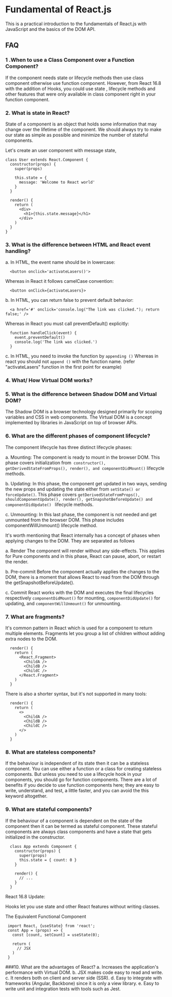 # Fundamental of React.js
This is a practical introduction to the fundamentals of React.js with JavaScript and the basics of the DOM API.

## FAQ
### 1 .When to use a Class Component over a Function Component?
If the component needs state or lifecycle methods then use class component otherwise use function component. However, from React 16.8 with the addition of Hooks, you could use state , lifecycle methods and other features that were only available in class component right in your function component.

### 2. What is state in React?
State of a component is an object that holds some information that may change over the lifetime of the component. We should always try to make our state as simple as possible and minimize the number of stateful components.

Let's create an user component with message state,
```
class User extends React.Component {
  constructor(props) {
    super(props)

    this.state = {
      message: 'Welcome to React world'
    }
  }

  render() {
    return (
      <div>
        <h1>{this.state.message}</h1>
      </div>
    )
  }
}
```  
### 3. What is the difference between HTML and React event handling?

  a. In HTML, the event name should be in lowercase:
```
  <button onclick='activateLasers()'>
```  
  Whereas in React it follows camelCase convention:
```
  <button onClick={activateLasers}>
```  
  b. In HTML, you can return false to prevent default behavior:
```
  <a href='#' onclick='console.log("The link was clicked."); return false;' />
``` 
  Whereas in React you must call preventDefault() explicitly:
```
  function handleClick(event) {
    event.preventDefault()
    console.log('The link was clicked.')
  }
```  
  c. In HTML, you need to invoke the function by ``` appending () ``` Whereas in react you should not ```append ()``` with the function name. (refer "activateLasers" function in the first point for example)

### 4. What/ How Virtual DOM works?

### 5. What is the difference between Shadow DOM and Virtual DOM?
The Shadow DOM is a browser technology designed primarily for scoping variables and CSS in web components. The Virtual DOM is a concept implemented by libraries in JavaScript on top of browser APIs.

### 6. What are the different phases of component lifecycle?
The component lifecycle has three distinct lifecycle phases:

  a. Mounting: The component is ready to mount in the browser DOM. This phase covers initialization from``` constructor(), getDerivedStateFromProps(), render(), and componentDidMount()``` lifecycle methods.

  b. Updating: In this phase, the component get updated in two ways, sending the new props and updating the state either from ```setState() or forceUpdate()```. This phase covers ```getDerivedStateFromProps(), shouldComponentUpdate(), render(), getSnapshotBeforeUpdate() and componentDidUpdate() ``` lifecycle methods.

  c. Unmounting: In this last phase, the component is not needed and get unmounted from the browser DOM. This phase includes componentWillUnmount() lifecycle method.

It's worth mentioning that React internally has a concept of phases when applying changes to the DOM. They are separated as follows

  a. Render The component will render without any side-effects. This applies for Pure components and in this phase, React can pause, abort, or restart the render.

  b. Pre-commit Before the component actually applies the changes to the DOM, there is a moment that allows React to read from the DOM through the getSnapshotBeforeUpdate().

  c. Commit React works with the DOM and executes the final lifecycles respectively ```componentDidMount()``` for mounting, ```componentDidUpdate()``` for updating, and ```componentWillUnmount()``` for unmounting.

### 7. What are fragments?
It's common pattern in React which is used for a component to return multiple elements. Fragments let you group a list of children without adding extra nodes to the DOM.
```
  render() {
    return (
      <React.Fragment>
        <ChildA />
        <ChildB />
        <ChildC />
      </React.Fragment>
    )
  }
```  
There is also a shorter syntax, but it's not supported in many tools:
```
  render() {
    return (
      <>
        <ChildA />
        <ChildB />
        <ChildC />
      </>
    )
  }
 ``` 
### 8. What are stateless components?
If the behaviour is independent of its state then it can be a stateless component. You can use either a function or a class for creating stateless components. But unless you need to use a lifecycle hook in your components, you should go for function components. There are a lot of benefits if you decide to use function components here; they are easy to write, understand, and test, a little faster, and you can avoid the this keyword altogether.

### 9. What are stateful components?
If the behaviour of a component is dependent on the state of the component then it can be termed as stateful component. These stateful components are always class components and have a state that gets initialized in the constructor.
```
  class App extends Component {
    constructor(props) {
      super(props)
      this.state = { count: 0 }
    }

    render() {
      // ...
    }
  }
  ```
React 16.8 Update:

Hooks let you use state and other React features without writing classes.

The Equivalent Functional Component
```
 import React, {useState} from 'react';
 const App = (props) => {
   const [count, setCount] = useState(0);

   return (
     // JSX
   )
 }
 ```
 ###10. What are the advantages of React?
  a. Increases the application's performance with Virtual DOM.
  b. JSX makes code easy to read and write.
  c. It renders both on client and server side (SSR).
  d. Easy to integrate with frameworks (Angular, Backbone) since it is only a view library.
  e. Easy to write unit and integration tests with tools such as Jest.
  
